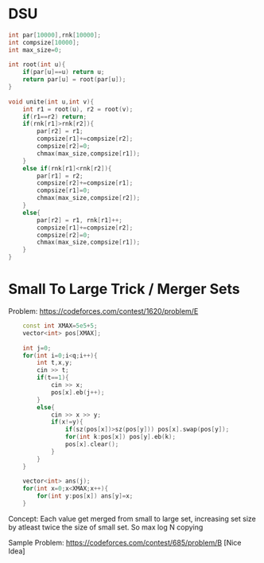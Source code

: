 # DSU

```cpp
int par[10000],rnk[10000];
int compsize[10000];
int max_size=0;
 
int root(int u){
	if(par[u]==u) return u;
    return par[u] = root(par[u]);
}
 
void unite(int u,int v){
	int r1 = root(u), r2 = root(v);
	if(r1==r2) return;
    if(rnk[r1]>rnk[r2]){
    	par[r2] = r1;
    	compsize[r1]+=compsize[r2];
    	compsize[r2]=0;
    	chmax(max_size,compsize[r1]);
    }
    else if(rnk[r1]<rnk[r2]){
    	par[r1] = r2;
   		compsize[r2]+=compsize[r1];
   		compsize[r1]=0;
   		chmax(max_size,compsize[r2]);
    }
    else{
    	par[r2] = r1, rnk[r1]++;
    	compsize[r1]+=compsize[r2];
    	compsize[r2]=0;
    	chmax(max_size,compsize[r1]);
    }
}
```
# Small To Large Trick / Merger Sets

Problem: https://codeforces.com/contest/1620/problem/E

```cpp
	const int XMAX=5e5+5; 
	vector<int> pos[XMAX];
 
	int j=0;
	for(int i=0;i<q;i++){
		int t,x,y;
		cin >> t;
		if(t==1){
			cin >> x;
			pos[x].eb(j++);
		}
		else{
			cin >> x >> y;
			if(x!=y){
				if(sz(pos[x])>sz(pos[y])) pos[x].swap(pos[y]);
				for(int k:pos[x]) pos[y].eb(k);
				pos[x].clear();
			}
		}
	}
 
	vector<int> ans(j);
	for(int x=0;x<XMAX;x++){
		for(int y:pos[x]) ans[y]=x;
	}
```

Concept: Each value get merged from small to large set, increasing set size by atleast twice the size of small set. So max log N copying

Sample Problem: https://codeforces.com/contest/685/problem/B [Nice Idea]
